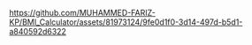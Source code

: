 

https://github.com/MUHAMMED-FARIZ-KP/BMI_Calculator/assets/81973124/9fe0d1f0-3d14-497d-b5d1-a840592d6322

